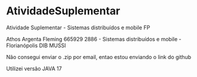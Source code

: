 # AtividadeSuplementar
Atividade Suplementar - Sistemas distribuídos e mobile FP

Athos Argenta Fleming
665929
2886 - Sistemas distribuídos e mobile - Florianópolis DIB MUSSI

Não consegui enviar o .zip por email, entao estou enviando o link do github


Utilizei versão JAVA 17
